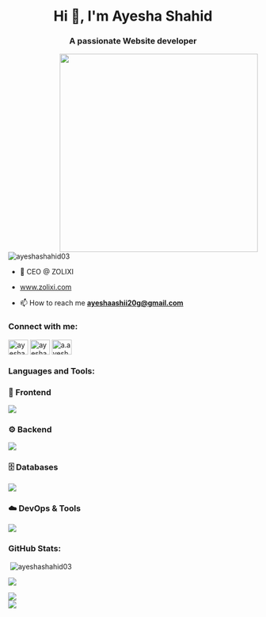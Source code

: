 <h1 align="center">Hi 👋, I'm Ayesha Shahid</h1>
<h3 align="center">A passionate Website developer </h3>

<img align="right" alt="" width="400" src="https://i.pinimg.com/originals/75/8f/1c/758f1cd8cede9c3e4711306fc030f4ce.gif">
<p align="left"> <img src="https://komarev.com/ghpvc/?username=ayeshashahid03&label=Profile%20views&color=0e75b6&style=flat" alt="ayeshashahid03" /> </p>

- 🌱 CEO @ ZOLIXI
- www.zolixi.com

- 📫 How to reach me **ayeshaashii20g@gmail.com**

<h3 align="left">Connect with me:</h3>
<p align="left">
<a href="https://twitter.com/76Ayesha" target="blank"><img align="center" src="https://raw.githubusercontent.com/rahuldkjain/github-profile-readme-generator/master/src/images/icons/Social/twitter.svg" alt="ayesha07" height="30" width="40" /></a>
<a href="https://www.linkedin.com/in/ayesha-shahid-6b884a28a/" target="blank"><img align="center" src="https://raw.githubusercontent.com/rahuldkjain/github-profile-readme-generator/master/src/images/icons/Social/linked-in-alt.svg" alt="ayesha shahid" height="30" width="40" /></a>
<a href="https://www.instagram.com/saaloashh/" target="blank"><img align="center" src="https://raw.githubusercontent.com/rahuldkjain/github-profile-readme-generator/master/src/images/icons/Social/instagram.svg" alt="a.ayesh._" height="30" width="40" /></a>
</p>

<h3 align="left">Languages and Tools:</h3>

### 🌟 Frontend
<p> <img src="https://skillicons.dev/icons?i=html,css,js,ts,react,nextjs,redux,tailwind,bootstrap,sass" /> </p>

### ⚙️ Backend
<p> <img src="https://skillicons.dev/icons?i=nodejs,express,nestjs,php,laravel" /> </p>

### 🗄️ Databases
<p> <img src="https://skillicons.dev/icons?i=mysql,postgresql,mongodb,firebase,supabase" /> </p>

### ☁️ DevOps & Tools
<p> <img src="https://skillicons.dev/icons?i=docker,aws,vercel,netlify,heroku,git,github,gitlab,vscode,postman" /> </p>

<h3 align="left">GitHub Stats:</h3>

<p>&nbsp;<img align="center" src="https://github-readme-stats.vercel.app/api?username=ayeshashahid03&show_icons=true&locale=en" alt="ayeshashahid03" /></p>

![](http://github-profile-summary-cards.vercel.app/api/cards/profile-details?username=AyeshaShahid03&theme=dark) 



![](https://github-readme-streak-stats.herokuapp.com/?user=AyeshaShahid03&theme=dark&hide_border=false)<br/>
![](https://github-readme-stats.vercel.app/api/top-langs/?username=AyeshaShahid03&theme=dark&hide_border=false&include_all_commits=false&count_private=true&layout=compact)

